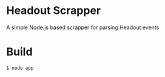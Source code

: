 # Headout Scrapper

A simple Node.js based scrapper for parsing Headout events

# Build

```
$ node app

```
